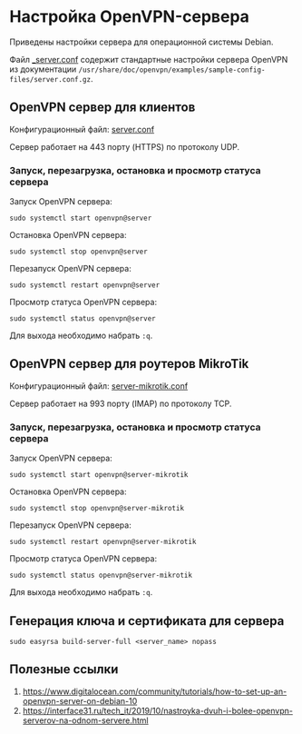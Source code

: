 # Настройка OpenVPN-сервера

Приведены настройки сервера для операционной системы Debian.

Файл [_server.conf](openvpn/_server.conf) содержит стандартные настройки сервера OpenVPN из документации `/usr/share/doc/openvpn/examples/sample-config-files/server.conf.gz`.

## OpenVPN сервер для клиентов

Конфигурационный файл: [server.conf](openvpn/server.conf)

Сервер работает на 443 порту (HTTPS) по протоколу UDP.

### Запуск, перезагрузка, остановка и просмотр статуса сервера

Запуск OpenVPN сервера:
```
sudo systemctl start openvpn@server
```

Остановка OpenVPN сервера:
```
sudo systemctl stop openvpn@server
```

Перезапуск OpenVPN сервера:
```
sudo systemctl restart openvpn@server
```

Просмотр статуса OpenVPN сервера:
```
sudo systemctl status openvpn@server
```
Для выхода необходимо набрать `:q`.

## OpenVPN сервер для роутеров MikroTik

Конфигурационный файл: [server-mikrotik.conf](openvpn/server-mikrotik.conf)

Сервер работает на 993 порту (IMAP) по протоколу TCP.

### Запуск, перезагрузка, остановка и просмотр статуса сервера

Запуск OpenVPN сервера:
```
sudo systemctl start openvpn@server-mikrotik
```

Остановка OpenVPN сервера:
```
sudo systemctl stop openvpn@server-mikrotik
```

Перезапуск OpenVPN сервера:
```
sudo systemctl restart openvpn@server-mikrotik
```

Просмотр статуса OpenVPN сервера:
```
sudo systemctl status openvpn@server-mikrotik
```
Для выхода необходимо набрать `:q`.

## Генерация ключа и сертификата для сервера

```
sudo easyrsa build-server-full <server_name> nopass
```

## Полезные ссылки
1. https://www.digitalocean.com/community/tutorials/how-to-set-up-an-openvpn-server-on-debian-10
2. https://interface31.ru/tech_it/2019/10/nastroyka-dvuh-i-bolee-openvpn-serverov-na-odnom-servere.html
